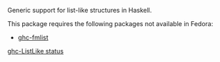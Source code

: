 Generic support for list-like structures in Haskell.

This package requires the following packages not available in Fedora:

* [ghc-fmlist](../ghc-fmlist)

[ghc-ListLike status](https://copr.fedorainfracloud.org/coprs/dshea/bdcs-haskell-deps/package/ghc-ListLike/status_image/last_build.png)
